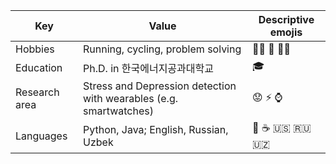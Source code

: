 | Key | Value | Descriptive emojis |
| --- | --- | --- |
| Hobbies | Running, cycling, problem solving | 🏃‍♂️ 🚴 👨‍💻 |
| Education | Ph.D. in 한국에너지공과대학교 | 🎓 |
| Research area | Stress and Depression detection with wearables (e.g. smartwatches) | 😟 ⚡ ⌚ |
| Languages | Python, Java; English, Russian, Uzbek | 🐍 ☕ 🇺🇸 🇷🇺 🇺🇿 |

